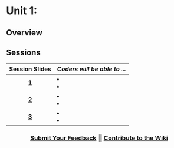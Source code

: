 # Unit 1:

## Overview

## Sessions 
|Session Slides|*Coders will be able to ...*|
|:-------:|-------|
|[**1**]()| <li> </li> <li> </li> |
|[**2**]()| <li> </li> <li> </li> |
|[**3**]()| <li> </li> <li> </li> |

<h3 align="center"><a href="https://docs.google.com/forms/d/e/1FAIpQLSdmoYjRk6tqJHI5Y1ELjOZ7tiYj58dmoIBEeUaXK5ciIdljIg/viewform">Submit Your Feedback</a> || <a href="">Contribute to the Wiki</a> </h3>
